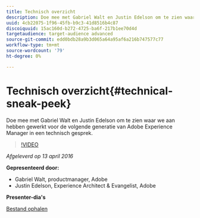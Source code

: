 ```yaml
---
title: Technisch overzicht
description: Doe mee met Gabriel Walt en Justin Edelson om te zien waar we aan hebben gewerkt voor de volgende generatie van Adobe Experience Manager in een technisch gesprek.
uuid: 4cb22075-1f96-45fb-b9c3-41d8516b4c87
discoiquuid: 15ac160d-b272-4725-ba6f-217b1ee70d4d
targetaudience: target-audience advanced
source-git-commit: edd0bdb28a9b3d065a64a95af6a216b747577c77
workflow-type: tm+mt
source-wordcount: '79'
ht-degree: 0%

---
```


# Technisch overzicht{#technical-sneak-peek}

Doe mee met Gabriel Walt en Justin Edelson om te zien waar we aan hebben gewerkt voor de volgende generatie van Adobe Experience Manager in een technisch gesprek.

>[!VIDEO](https://video.tv.adobe.com/v/19305/?quality=9)

*Afgeleverd op 13 april 2016*

**Gepresenteerd door:**

* Gabriel Walt, productmanager, Adobe
* Justin Edelson, Experience Architect &amp; Evangelist, Adobe

**Presenter-dia&#39;s**

[Bestand ophalen](assets/aem-gems-041316-6-2-tech-preview.pdf)
<!--
[Get back to the Overview](https://helpx.adobe.com/experience-manager/kt/eseminars/gems/aem-index.html)
-->
